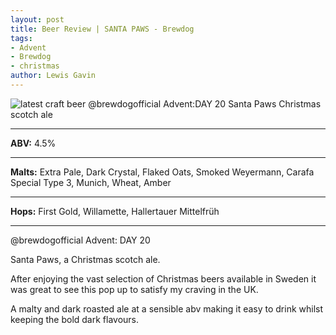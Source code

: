 ```yaml
---
layout: post
title: Beer Review | SANTA PAWS - Brewdog
tags:
- Advent
- Brewdog
- christmas
author: Lewis Gavin
---
```


![latest craft beer @brewdogofficial Advent:DAY 20 Santa Paws Christmas scotch ale](https://www.lewisgavin.co.uk/beermeupplease/images/2018-12-30-@brewdogofficial-advent:day-20_santa-paws-christmas-scotch-aleafter-enjoying-vast-selection.png)

***
**ABV:** 4.5%

***
**Malts:** Extra Pale, Dark Crystal, Flaked Oats, Smoked Weyermann, Carafa Special Type 3, Munich, Wheat, Amber 

***
**Hops:** First Gold, Willamette, Hallertauer Mittelfrüh

***

@brewdogofficial Advent: DAY 20

Santa Paws, a Christmas scotch ale.

After enjoying the vast selection of Christmas beers available in Sweden it was great to see this pop up to satisfy my craving in the UK.

A malty and dark roasted ale at a sensible abv making it easy to drink whilst keeping the bold dark flavours.

